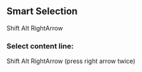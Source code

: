 
## Smart Selection

Shift Alt RightArrow

### Select content line:

Shift Alt RightArrow (press right arrow twice)

